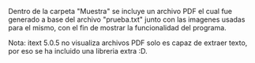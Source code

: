 Dentro de la carpeta "Muestra" se incluye un archivo PDF el cual fue generado
a base del archivo "prueba.txt" junto con las imagenes usadas para el mismo, con el fin
de mostrar la funcionalidad del programa.

Nota: itext 5.0.5 no visualiza archivos PDF solo es capaz de extraer texto, por eso se ha incluido una libreria extra :D.
